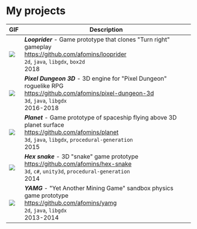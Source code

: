 # My projects

| GIF | Description |
| --|--|
| [<img src="https://github.com/afomins/main/blob/master/data/looprider.gif">](https://github.com/afomins/looprider) | ***Looprider*** - Game prototype that clones "Turn right" gameplay<br/>https://github.com/afomins/looprider<br/>`2d`, `java`, `libgdx`, `box2d`<br/>2018|
| [<img src="https://github.com/afomins/main/blob/master/data/pd3d.gif">](https://github.com/afomins/pixel-dungeon-3d) | ***Pixel Dungeon 3D*** - 3D engine for "Pixel Dungeon" roguelike RPG<br/>https://github.com/afomins/pixel-dungeon-3d<br/>`3d`, `java`, `libgdx`<br/>2016-2018|
| [<img src="https://github.com/afomins/main/blob/master/data/planet.gif">](https://github.com/afomins/planet) | ***Planet*** - Game prototype of spaceship flying above 3D planet surface<br/>https://github.com/afomins/planet<br/>`3d`, `java`, `libgdx`, `procedural-generation`<br/>2015|
| [<img src="https://github.com/afomins/main/blob/master/data/hex-snake.gif">](https://github.com/afomins/hex-snake) | ***Hex snake*** - 3D "snake" game prototype<br/>https://github.com/afomins/hex-snake<br/>`3d`, `c#`, `unity3d`, `procedural-generation`<br/>2014|
| [<img src="https://github.com/afomins/main/blob/master/data/yamg.gif">](https://github.com/afomins/yamg) |  ***YAMG*** - "Yet Another Mining Game" sandbox physics game prototype<br/>https://github.com/afomins/yamg<br/>`2d`, `java`, `libgdx`<br/>2013-2014|
